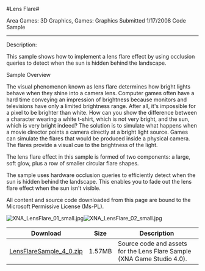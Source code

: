 #Lens Flare#

Area
Games: 3D Graphics, Games: Graphics
Submitted
1/17/2008
Code Sample

---

Description:

This sample shows how to implement a lens flare effect by using occlusion queries to detect when the sun is hidden behind the landscape.

Sample Overview

The visual phenomenon known as lens flare determines how bright lights behave when they shine into a camera lens. Computer games often have a hard time conveying an impression of brightness because monitors and televisions have only a limited brightness range. After all, it's impossible for a pixel to be brighter than white. How can you show the difference between a character wearing a white t-shirt, which is not very bright, and the sun, which is very bright indeed? The solution is to simulate what happens when a movie director points a camera directly at a bright light source. Games can simulate the flares that would be produced inside a physical camera. The flares provide a visual cue to the brightness of the light.

The lens flare effect in this sample is formed of two components: a large, soft glow, plus a row of smaller circular flare shapes.

The sample uses hardware occlusion queries to efficiently detect when the sun is hidden behind the landscape. This enables you to fade out the lens flare effect when the sun isn't visible.


All content and source code downloaded from this page are bound to the Microsoft Permissive License (Ms-PL).

![XNA_LensFlare_01_small.jpg](https://github.com/kniEngine/XNAGameStudio/blob/master/Images/XNA_LensFlare_01_small.jpg)![XNA_LensFlare_02_small.jpg](https://github.com/kniEngine/XNAGameStudio/blob/master/Images/XNA_LensFlare_02_small.jpg)

	
Download | Size | Description
---|---|---|
[LensFlareSample_4_0.zip](https://github.com/kniEngine/XNAGameStudio/blob/master/Samples/LensFlareSample_4_0.zip?raw=true) | 1.57MB | Source code and assets for the Lens Flare Sample (XNA Game Studio 4.0). 